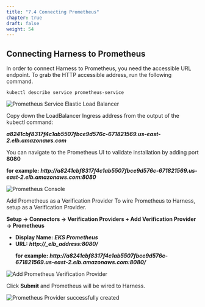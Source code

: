 ```yaml
---
title: "7.4 Connecting Prometheus"
chapter: true
draft: false
weight: 54
---
```


## Connecting Harness to Prometheus

In order to connect Harness to Prometheus, you need the accessible URL endpoint. To grab the HTTP accessible address, run the following command.

    kubectl describe service prometheus-service

![Prometheus Service Elastic Load Balancer](/images/prometheus_elb.png)

Copy down the LoadBalancer Ingress address from the output of the kubectl command:</p>
***a8241cbf8317f4c1ab5507fbce9d576c-671821569.us-east-2.elb.amazonaws.com***

You can navigate to the Prometheus UI to validate installation by adding port **8080** </p>
**for example:** ***http\://a8241cbf8317f4c1ab5507fbce9d576c-671821569.us-east-2.elb.amazonaws.com:8080***

![Prometheus Console](/images/prometheus_console.png)

Add Prometheus as a Verification Provider
To wire Prometheus to Harness, setup as a Verification Provider. 

**Setup -> Connectors -> Verification Providers + Add Verification Provider -> Prometheus**

* **Display Name:** ***EKS Prometheus***
* **URL:** ***http\://_elb_address:8080/*** </p>
**for example:** ***http\://a8241cbf8317f4c1ab5507fbce9d576c-671821569.us-east-2.elb.amazonaws.com:8080/***

![Add Prometheus Verification Provider](/images/prometheus_provider.png)

Click **Submit** and Prometheus will be wired to Harness.

![Prometheus Provider successfully created ](/images/prometheus_provider_completed.png)
